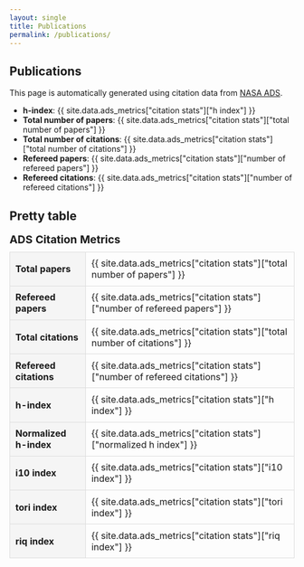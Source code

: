 ```yaml
---
layout: single
title: Publications
permalink: /publications/
---
```


## Publications

This page is automatically generated using citation data from [NASA ADS](https://ui.adsabs.harvard.edu).

- **h-index**: {{ site.data.ads_metrics["citation stats"]["h index"] }}
- **Total number of papers**: {{ site.data.ads_metrics["citation stats"]["total number of papers"] }}
- **Total number of citations**: {{ site.data.ads_metrics["citation stats"]["total number of citations"] }}
- **Refereed papers**: {{ site.data.ads_metrics["citation stats"]["number of refereed papers"] }}
- **Refereed citations**: {{ site.data.ads_metrics["citation stats"]["number of refereed citations"] }}

## Pretty table

<style>
  .stats-table {
    border-collapse: collapse;
    width: 100%;
    max-width: 600px;
    margin-top: 1em;
  }
  .stats-table th,
  .stats-table td {
    border: 1px solid #ddd;
    padding: 0.6em;
    text-align: left;
  }
  .stats-table th {
    background-color: #f5f5f5;
    font-weight: bold;
  }
  .stats-table caption {
    caption-side: top;
    font-size: 1.2em;
    font-weight: bold;
    margin-bottom: 0.5em;
    text-align: left;
  }
</style>

<table class="stats-table">
  <caption>ADS Citation Metrics</caption>
  <tbody>
    <tr><th>Total papers</th><td>{{ site.data.ads_metrics["citation stats"]["total number of papers"] }}</td></tr>
    <tr><th>Refereed papers</th><td>{{ site.data.ads_metrics["citation stats"]["number of refereed papers"] }}</td></tr>
    <tr><th>Total citations</th><td>{{ site.data.ads_metrics["citation stats"]["total number of citations"] }}</td></tr>
    <tr><th>Refereed citations</th><td>{{ site.data.ads_metrics["citation stats"]["number of refereed citations"] }}</td></tr>
    <tr><th>h-index</th><td>{{ site.data.ads_metrics["citation stats"]["h index"] }}</td></tr>
    <tr><th>Normalized h-index</th><td>{{ site.data.ads_metrics["citation stats"]["normalized h index"] }}</td></tr>
    <tr><th>i10 index</th><td>{{ site.data.ads_metrics["citation stats"]["i10 index"] }}</td></tr>
    <tr><th>tori index</th><td>{{ site.data.ads_metrics["citation stats"]["tori index"] }}</td></tr>
    <tr><th>riq index</th><td>{{ site.data.ads_metrics["citation stats"]["riq index"] }}</td></tr>
  </tbody>
</table>
